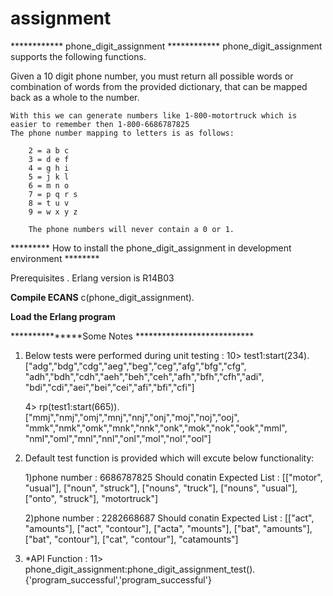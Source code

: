 # assignment

************ phone_digit_assignment ************
phone_digit_assignment supports the following functions.
  
  Given a 10 digit phone number, you must return all possible words or combination of words from the provided dictionary, that can be mapped back as a whole to the number.

	With this we can generate numbers like 1-800-motortruck which is easier to remember then 1-800-6686787825
	The phone number mapping to letters is as follows:

		2 = a b c
		3 = d e f
		4 = g h i
		5 = j k l
		6 = m n o
		7 = p q r s
		8 = t u v
		9 = w x y z
		
		The phone numbers will never contain a 0 or 1. 
		
********* How to install the phone_digit_assignment  in development environment ********

Prerequisites
. Erlang version is R14B03

**Compile ECANS**
	c(phone_digit_assignment).

**Load the Erlang program**




***************Some Notes ***************************
1) Below tests were performed during unit testing :
	10> test1:start(234).
	["adg","bdg","cdg","aeg","beg","ceg","afg","bfg","cfg",
	"adh","bdh","cdh","aeh","beh","ceh","afh","bfh","cfh","adi",
	"bdi","cdi","aei","bei","cei","afi","bfi","cfi"]
	
	4> rp(test1:start(665)).
	["mmj","nmj","omj","mnj","nnj","onj","moj","noj","ooj",
	"mmk","nmk","omk","mnk","nnk","onk","mok","nok","ook","mml",
	"nml","oml","mnl","nnl","onl","mol","nol","ool"]
 
2) Default test function is provided which will excute below functionality: 

	1)phone number : 6686787825 
	  Should conatin Expected List :  [["motor", "usual"], ["noun", "struck"], ["nouns", "truck"], ["nouns", "usual"], ["onto", "struck"], "motortruck"]
		
	2)phone number :  2282668687 
	  Should conatin Expected List : [["act", "amounts"], ["act", "contour"], ["acta", "mounts"], ["bat", "amounts"], ["bat", "contour"], ["cat", "contour"], "catamounts"]
  3) *API Function : 
	11> phone_digit_assignment:phone_digit_assignment_test().
		{'program_successful','program_successful'}
